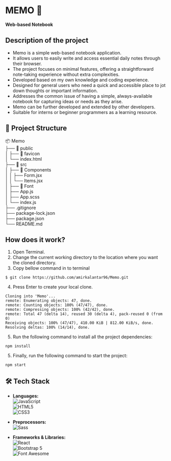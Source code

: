 # MEMO 📝
**Web-based Notebook**

## Description of the project
- Memo is a simple web-based notebook application.
- It allows users to easily write and access essential daily notes through their browser.
- The project focuses on minimal features, offering a straightforward note-taking experience without extra complexities.
- Developed based on my own knowledge and coding experience.
- Designed for general users who need a quick and accessible place to jot down thoughts or important information.
- Addresses the common issue of having a simple, always-available notebook for capturing ideas or needs as they arise.
- Memo can be further developed and extended by other developers.
- Suitable for interns or beginner programmers as a learning resource.

## 📁 Project Structure

📦 Memo  
 ├── 📁 public  
 │   ├── 📁 favicon    
 │   └── index.html  
 ├── 📁 src  
 │   ├── 📁 Components   
 │   │   ├── Form.jsx  
 │   │   └── Items.jsx  
 │   ├── 📁 Font     
 │   ├── App.js  
 │   ├── App.scss  
 │   └── index.js  
 ├── .gitignore  
 ├── package-lock.json  
 ├── package.json  
 └── README.md
 
## How does it work?
1. Open Terminal.
2. Change the current working directory to the location where you want the cloned directory.
3. Copy bellow command in to terminal
  ```
  $ git clone https://github.com/amirkalantar96/Memo.git
  ```
4. Press Enter to create your local clone.
  ```
  Cloning into 'Memo'...
  remote: Enumerating objects: 47, done.
  remote: Counting objects: 100% (47/47), done.
  remote: Compressing objects: 100% (42/42), done.
  remote: Total 47 (delta 14), reused 30 (delta 4), pack-reused 0 (from 0)
  Receiving objects: 100% (47/47), 410.00 KiB | 812.00 KiB/s, done.
  Resolving deltas: 100% (14/14), done.
  ```
5. Run the following command to install all the project dependencies:
  ```
  npm install
  ```
5. Finally, run the following command to start the project:
  ```
  npm start
  ```

## 🛠️ Tech Stack

- **Languages:**  
  ![JavaScript](https://img.shields.io/badge/JavaScript-F7DF1E?style=flat&logo=javascript&logoColor=black)  
  ![HTML5](https://img.shields.io/badge/HTML5-E34F26?style=flat&logo=html5&logoColor=white)  
  ![CSS3](https://img.shields.io/badge/CSS3-1572B6?style=flat&logo=css3&logoColor=white)

- **Preprocessors:**  
  ![Sass](https://img.shields.io/badge/Sass-CC6699?style=flat&logo=sass&logoColor=white)

- **Frameworks & Libraries:**  
  ![React](https://img.shields.io/badge/React-61DAFB?style=flat&logo=react&logoColor=black)  
  ![Bootstrap 5](https://img.shields.io/badge/Bootstrap-7952B3?style=flat&logo=bootstrap&logoColor=white)  
  ![Font Awesome](https://img.shields.io/badge/Font%20Awesome-339AF0?style=flat&logo=fontawesome&logoColor=white)
